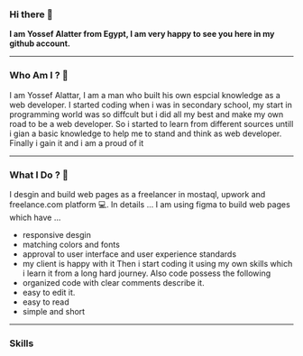 ### Hi there 👋
**I am Yossef Alatter from Egypt, I am very happy to see you here in my github account.**

---
### Who Am I ? 🤔

I am Yossef Alattar, I am a man who built his own espcial knowledge as a web developer. I started coding when i was in secondary school, my start in programming world was so diffcult but i did all my best and make my own road to be a web developer. So  i started to learn from different sources untill i gian a basic knowledge to help me to stand and think as web developer. Finally i  gain it and i am a proud of it 

---
### What I Do ? 🔨
I desgin and build web pages as a freelancer in mostaql, upwork and freelance.com platform 💻.
In details ...
I am using figma to build web pages which have ...
  - responsive desgin 
  - matching colors and fonts
  - approval to user interface and user experience standards
  - my client is happy with it
Then i start coding it using my own skills which i learn it from a long hard journey.
Also code possess the following
  - organized code with clear comments describe it.
  - easy to edit it.
  - easy to read 
  - simple and short

---
### Skills

  
